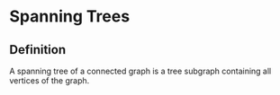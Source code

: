 # Spanning Trees

## Definition

A spanning tree of a connected graph is a tree subgraph containing all vertices of the graph.